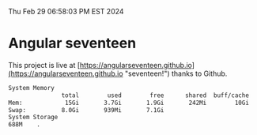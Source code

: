Thu Feb 29 06:58:03 PM EST 2024

# Angular seventeen


This project is live at [https://angularseventeen.github.io](https://angularseventeen.github.io "seventeen!") thanks to Github.

```bash
System Memory
               total        used        free      shared  buff/cache   available
Mem:            15Gi       3.7Gi       1.9Gi       242Mi        10Gi        11Gi
Swap:          8.0Gi       939Mi       7.1Gi
System Storage
688M	.
```
